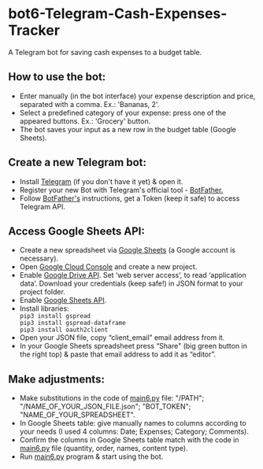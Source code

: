 # bot6-Telegram-Cash-Expenses-Tracker
A Telegram bot for saving cash expenses to a budget table. <br>

<h2>How to use the bot:</h2>
<ul>
  <li>Enter manually (in the bot interface) your expense description and price, separated with a comma. Ex.: 'Bananas, 2'.</li>
  <li>Select a predefined category of your expense: press one of the appeared buttons. Ex.: 'Grocery' button.</li>
  <li>The bot saves your input as a new row in the budget table (Google Sheets).</li>
</ul>

<h2>Create a new Telegram bot:</h2>
<ul>
  <li>Install <a href="https://telegram.org/">Telegram</a> (if you don't have it yet) & open it.</li>
  <li>Register your new Bot with Telegram's official tool - <a href="https://telegram.me/BotFather">BotFather.</a></li>
  <li>Follow <a href="https://telegram.me/BotFather">BotFather's</a> instructions, get a Token (keep it safe) to access Telegram API.</li>  
</ul>

<h2>Access Google Sheets API:</h2>
<ul>
  <li>Create a new spreadsheet via <a href="https://www.google.com/sheets/about/">Google Sheets</a> (a Google account is necessary).</li>
  <li>Open <a href="http://console.cloud.google.com/">Google Cloud Console</a> and create a new project.</li>
  <li>Enable <a href="https://console.cloud.google.com/apis/library/drive.googleapis.com">Google Drive API</a>.  Set ‘web server access’, to read ‘application data’. Download your credentials (keep safe!) in JSON format to your project folder.</li>
  <li>Enable <a href="http://console.cloud.google.com/apis/library/sheets.googleapis.com">Google Sheets API</a>.</li> 
  <li>Install libraries:</li>
  <code>pip3 install gspread</code><br>
  <code>pip3 install gspread-dataframe</code><br>
  <code>pip3 install oauth2client</code><br>
  <li>Open your JSON file, copy “client_email” email address from it.</li>
  <li>In your Google Sheets spreadsheet press “Share" (big green button in the right top) & paste that email address to add it as “editor”.</li>
</ul>

<h2>Make adjustments:</h2>
<ul>
  <li>Make substitutions in the code of <a href="https://github.com/DS-jr/bot6-Telegram-Cash-Expenses-Tracker/blob/main/main6.py">main6.py</a> file: "/PATH"; "/NAME_OF_YOUR_JSON_FILE.json"; "BOT_TOKEN"; "NAME_OF_YOUR_SPREADSHEET".</li>
  <li>In Google Sheets table: give manually names to columns according to your needs (I used 4 columns: Date; Expenses; Category; Comments).</li>
  <li>Confirm the columns in Google Sheets table match with the code in <a href="https://github.com/DS-jr/bot6-Telegram-Cash-Expenses-Tracker/blob/main/main6.py">main6.py</a> file (quantity, order, names, content type).</li>
  <li>Run <a href="https://github.com/DS-jr/bot6-Telegram-Cash-Expenses-Tracker/blob/main/main6.py">main6.py</a> program & start using the bot.</li>
</ul>

